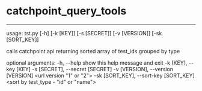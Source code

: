 # catchpoint_query_tools
--------

usage: tst.py [-h] [-k [KEY]] [-s [SECRET]] [-v [VERSION]] [-sk [SORT_KEY]]

calls catchpoint api returning sorted array of test_ids grouped by type

optional arguments:
  -h, --help            show this help message and exit
  -k [KEY], --key [KEY]
                        <catchpoint REST_API KEY>
  -s [SECRET], --secret [SECRET]
                        <catchpoint REST_API SECRET>
  -v [VERSION], --version [VERSION]
                        <url version "1" or "2">
  -sk [SORT_KEY], --sort-key [SORT_KEY]
                        <sort by test_type - "id" or "name"> 
